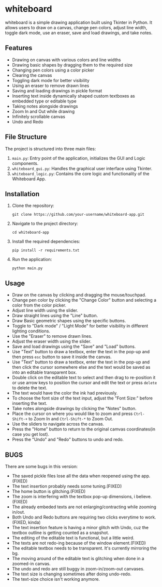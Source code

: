 # whiteboard
whiteboard is a simple drawing application built using Tkinter in Python. It allows users to draw on a canvas, change pen colors, adjust line width, toggle dark mode, use an eraser, save and load drawings, and take notes.

## Features
- Drawing on canvas with various colors and line widths
- Drawing basic shapes by dragging them to the required size
- Changing pen colors using a color picker
- Clearing the canvas
- Toggling dark mode for better visibility
- Using an eraser to remove drawn lines
- Saving and loading drawings in pickle format
- Inserting text inside dynamically shaped custom textboxes as embedded type or editable type
- Taking notes alongside drawings
- Zoom In and Out while drawing
- Infinitely scrollable canvas
- Undo and Redo

## File Structure
The project is structured into three main files:
1. `main.py`: Entry point of the application, initializes the GUI and Logic components.
2. `whiteboard_gui.py`: Handles the graphical user interface using Tkinter.
3. `whiteboard_logic.py`: Contains the core logic and functionality of the Whiteboard App.

## Installation
1. Clone the repository:

   ```git clone https://github.com/your-username/whiteboard-app.git```

2. Navigate to the project directory:

   ```cd whiteboard-app```

3. Install the required dependencies:

   ```pip install -r requirements.txt```

4. Run the application:

   ```python main.py```

## Usage
- Draw on the canvas by clicking and dragging the mouse/touchpad.
- Change pen color by clicking the "Change Color" button and selecting a color from the color picker.
- Adjust line width using the slider.
- Draw straight lines using the "Line" button.
- Draw Basic geometric shapes using the specific buttons.
- Toggle to "Dark mode" / "Light Mode" for better visibility in different lighting conditions.
- Use the "Eraser" to remove drawn lines.
- Adjust the eraser width using the slider.
- Save and load drawings using the "Save" and "Load" buttons.
- Use "Text" button to draw a textbox, enter the text in the pop-up and then press ```esc``` button to save it inside the canvas.
- Use "Text" button to draw a textbox, enter the text in the pop-up and then click the cursor somewhere else and the text would be saved as into an editable transparent box.
- Double click on the editable text to select and then drag to re-position it or use arrow keys to position the cursor and edit the text or press ```delete``` to delete the text. 
- The text would have the color the ink had previously.
- To choose the font size of the text input, adjust the "Font Size:" before inserting the text.
- Take notes alongside drawings by clicking the "Notes" button.
- Place the cursor on where you would like to zoom and press ```Ctrl-Shift-+``` to Zoom In and ```Ctrl-Shift-*``` to Zoom Out.
- Use the sliders to navigate across the canvas.
- Press the "Home" button to return to the original camvas coordinates(in case you get lost).
- Press the "Undo" and "Redo" buttons to undo and redo.

## BUGS
There are some bugs in this version:
- The saved pickle files lose all the data when reopened using the app.(FIXED)
- The text insertion probably needs some tuning.(FIXED)
- The home button is glitching.(FIXED)
- The zoom is interfering with the textbox pop-up dimensions, i believe.(FIXED)
- The already embeded texts are not enlarging/contracting while zooming in/out.
- Both Undo and Redo buttons are requiring two clicks everytime to work.(FIXED, kinda)
- The text insertion feature is having a minor glitch with Undo, cuz the textbox outline is getting counted as a snapshot.
- The editing of the editable text is functional, but a little weird.
- The texts are not redo-ing because of the window element.(FIXED)
- The editable textbox needs to be transparent. It's currently mirroring the bg.
- The moving around of the editable text is glitching when done in a zoomed-in canvas.
- The undo and redo are still buggy in zoom-in/zoom-out canvases.
- The text size is changing sometimes after doing undo-redo.
- The text-size choice isn't working anymore.

